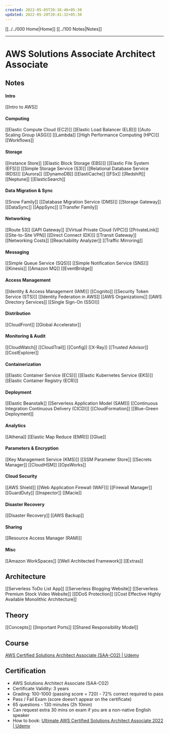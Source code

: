 ```yaml
---
created: 2022-05-05T20:16:46+05:30
updated: 2022-05-20T20:41:32+05:30
---
```


[[../../000 Home|Home]]
[[../100 Notes|Notes]]

---
# AWS Solutions Associate Architect Associate

## Notes

#### Intro
[[Intro to AWS]]

#### Computing
[[Elastic Compute Cloud (EC2)]]
[[Elastic Load Balancer (ELB)]]
[[Auto Scaling Group (ASG)]]
[[Lambda]]
[[High Performance Computing (HPC)]]
[[Workflows]]

#### Storage
[[Instance Store]]
[[Elastic Block Storage (EBS)]]
[[Elastic File System (EFS)]]
[[Simple Storage Service (S3)]]
[[Relational Database Service (RDS)]]
[[Aurora]]
[[DynamoDB]]
[[ElastiCache]]
[[FSx]]
[[Redshift]]
[[Neptune]]
[[ElasticSearch]]

#### Data Migration & Sync
[[Snow Family]]
[[Database Migration Service (DMS)]]
[[Storage Gateway]]
[[DataSync]]
[[AppSync]]
[[Transfer Family]]

#### Networking
[[Route 53]]
[[API Gateway]]
[[Virtual Private Cloud (VPC)]]
[[PrivateLink]]
[[Site-to-Site VPN]]
[[Direct Connect (DX)]]
[[Transit Gateway]]
[[Networking Costs]]
[[Reachability Analyzer]]
[[Traffic Mirroring]]

#### Messaging
[[Simple Queue Service (SQS)]]
[[Simple Notification Service (SNS)]]
[[Kinesis]]
[[Amazon MQ]]
[[EventBridge]]


#### Access Management
[[Identity & Access Management (IAM)]]
[[Cognito]]
[[Security Token Service (STS)]]
[[Identity Federation in AWS]]
[[AWS Organizations]]
[[AWS Directory Services]]
[[Single Sign-On (SSO)]]

#### Distribution
[[CloudFront]]
[[Global Accelerator]]

#### Monitoring & Audit
[[CloudWatch]]
[[CloudTrail]]
[[Config]]
[[X-Ray]]
[[Trusted Advisor]]
[[CostExplorer]]

#### Containerization
[[Elastic Container Service (ECS)]]
[[Elastic Kubernetes Service (EKS)]]
[[Elastic Container Registry (ECR)]]

#### Deployment
[[Elastic Beanstalk]]
[[Serverless Application Model (SAM)]]
[[Continuous Integration Continuous Delivery (CICD)]]
[[CloudFormation]]
[[Blue-Green Deployment]]

#### Analytics
[[Athena]]
[[Elastic Map Reduce (EMR)]]
[[Glue]]

#### Parameters & Encryption
[[Key Management Service (KMS)]]
[[SSM Parameter Store]]
[[Secrets Manager]]
[[CloudHSM]]
[[OpsWorks]]

#### Cloud Security
[[AWS Shield]]
[[Web Application Firewall (WAF)]]
[[Firewall Manager]]
[[GuardDuty]]
[[Inspector]]
[[Macie]]

#### Disaster Recovery
[[Disaster Recovery]]
[[AWS Backup]]

#### Sharing
[[Resource Access Manager (RAM)]]

#### Misc
[[Amazon WorkSpaces]]
[[Well Architected Framework]]
[[Extras]]

## Architecture
[[Serverless ToDo List App]]
[[Serverless Blogging Website]]
[[Serverless Premium Stock Video Website]]
[[DDoS Protection]]
[[Cost Effective Highly Available Monolithic Architecture]]

## Theory
[[Concepts]]
[[Important Ports]]
[[Shared Responsibility Model]]


## Course
[AWS Certified Solutions Architect Associate (SAA-C02) | Udemy](https://www.udemy.com/course/aws-certified-solutions-architect-associate-saa-c02/)
## Certification
-   AWS Solutions Architect Associate (SAA-C02)
-   Certificate Validity: 3 years
-   Grading: 100-1000 (passing score = 720) - 72% correct required to pass
-   Pass / Fail Exam (score doesn’t appear on the certificate)
-   65 questions - 130 minutes (2h 10min)
-   Can request extra 30 mins on exam if you are a non-native English speaker
-   How to book: [Ultimate AWS Certified Solutions Architect Associate 2022 | Udemy](https://www.udemy.com/course/aws-certified-solutions-architect-associate-saa-c02/learn/lecture/13531270#announcements)